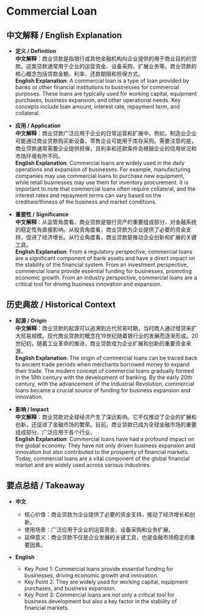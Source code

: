 # Commercial Loan

## 中文解释 / English Explanation

* **定义 / Definition**  
  **中文解释**：商业贷款是指银行或其他金融机构向企业提供的用于商业目的的贷款。这类贷款通常用于企业的运营资金、设备采购、扩展业务等。商业贷款的核心概念包括贷款金额、利率、还款期限和担保方式。  
  **English Explanation**: A commercial loan is a type of loan provided by banks or other financial institutions to businesses for commercial purposes. These loans are typically used for working capital, equipment purchases, business expansion, and other operational needs. Key concepts include loan amount, interest rate, repayment term, and collateral.

* **应用 / Application**  
  **中文解释**：商业贷款广泛应用于企业的日常运营和扩展中。例如，制造业企业可能通过商业贷款购买新设备，零售企业可能用于库存采购。需要注意的是，商业贷款通常需要企业提供担保，且利率和还款条件会根据企业的信用状况和市场环境有所不同。  
  **English Explanation**: Commercial loans are widely used in the daily operations and expansion of businesses. For example, manufacturing companies may use commercial loans to purchase new equipment, while retail businesses may use them for inventory procurement. It is important to note that commercial loans often require collateral, and the interest rates and repayment terms can vary based on the creditworthiness of the business and market conditions.

* **重要性 / Significance**  
  **中文解释**：从监管角度看，商业贷款是银行资产的重要组成部分，对金融系统的稳定性有直接影响。从投资角度看，商业贷款为企业提供了必要的资金支持，促进了经济增长。从行业角度看，商业贷款是推动企业创新和扩展的关键工具。  
  **English Explanation**: From a regulatory perspective, commercial loans are a significant component of bank assets and have a direct impact on the stability of the financial system. From an investment perspective, commercial loans provide essential funding for businesses, promoting economic growth. From an industry perspective, commercial loans are a critical tool for driving business innovation and expansion.

## 历史典故 / Historical Context

* **起源 / Origin**  
  **中文解释**：商业贷款的起源可以追溯到古代贸易时期，当时商人通过借贷来扩大贸易规模。现代商业贷款的概念在19世纪随着银行业的发展而逐渐形成。20世纪初，随着工业革命的推进，商业贷款成为企业扩展和创新的重要资金来源。  
  **English Explanation**: The origin of commercial loans can be traced back to ancient trade periods when merchants borrowed money to expand their trade. The modern concept of commercial loans gradually formed in the 19th century with the development of banking. By the early 20th century, with the advancement of the Industrial Revolution, commercial loans became a crucial source of funding for business expansion and innovation.

* **影响 / Impact**  
  **中文解释**：商业贷款对全球经济产生了深远影响。它不仅推动了企业的扩展和创新，还促进了金融市场的繁荣。目前，商业贷款已成为全球金融市场的重要组成部分，广泛应用于各个行业。  
  **English Explanation**: Commercial loans have had a profound impact on the global economy. They have not only driven business expansion and innovation but also contributed to the prosperity of financial markets. Today, commercial loans are a vital component of the global financial market and are widely used across various industries.

## 要点总结 / Takeaway

* **中文**  
  - 核心价值：商业贷款为企业提供了必要的资金支持，推动了经济增长和创新。  
  - 使用场景：广泛应用于企业的运营资金、设备采购和业务扩展。  
  - 延伸意义：商业贷款不仅是企业发展的关键工具，也是金融市场稳定的重要因素。

* **English**  
  - Key Point 1: Commercial loans provide essential funding for businesses, driving economic growth and innovation.  
  - Key Point 2: They are widely used for working capital, equipment purchases, and business expansion.  
  - Key Point 3: Commercial loans are not only a critical tool for business development but also a key factor in the stability of financial markets.